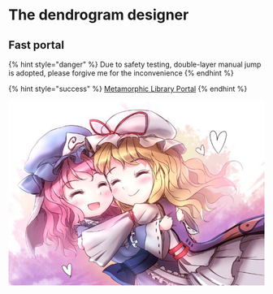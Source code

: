 # The dendrogram designer

## Fast portal

{% hint style="danger" %}
Due to safety testing, double-layer manual jump is adopted, please forgive me for the inconvenience
{% endhint %}

{% hint style="success" %}
[Metamorphic Library Portal](http://pan.phantom-sea-limited.ltd/)
{% endhint %}

![](.gitbook/assets/agg-zo-w-t1-yhq66o-cty.jpg)

